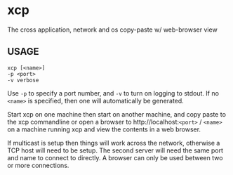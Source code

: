 xcp
====

The cross application, network and os copy-paste w/ web-browser view

USAGE
-----

    xcp [<name>]
    -p <port>
    -v verbose

Use `-p` to specify a port number, and `-v` to turn on logging to stdout. If no `<name>` is specified, then one will automatically be generated.

Start xcp on one machine then start on another machine, and copy paste to the xcp commandline or open a browser to http://localhost:`<port>` / `<name>` on a machine running xcp and view the contents in a web browser.

If multicast is setup then things will work across the network, otherwise a TCP host will need to be setup. The second server will need the same port and name to connect to directly. A browser can only be used between two or more connections.